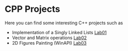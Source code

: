 # CPP Projects

Here you can find some interesting C++ projects such as
- Implementation of a Singly Linked Lists [Lab01](https://github.com/neve7mind/Basics-of-programming-Cpp-2/tree/main/Lab01)
- Vector and Matrix operations [Lab02](https://github.com/neve7mind/Basics-of-programming-Cpp-2/tree/main/Lab02)
- 2D Figures Painting (WinAPI) [Lab03](https://github.com/neve7mind/Basics-of-programming-Cpp-2/tree/main/Lab03)
